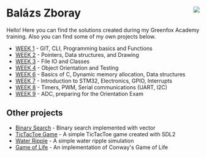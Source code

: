 # Balázs Zboray <img align="right" src="https://projecteuler.net/profile/zbory.png">

Hello! Here you can find the solutions created during my Greenfox Academy training. Also you can find some of my own projects below.



* [WEEK 1](https://github.com/green-fox-academy/zbory/tree/master/week-01) - GIT, CLI, Programming basics and Functions
* [WEEK 2](https://github.com/green-fox-academy/zbory/tree/master/week-02) - Pointers, Data structures, and Drawing
* [WEEK 3](https://github.com/green-fox-academy/zbory/tree/master/week-03) - File IO and Classes
* [WEEK 4](https://github.com/green-fox-academy/zbory/tree/master/week-04) - Object Orientation and Testing
* [WEEK 6](https://github.com/green-fox-academy/zbory/tree/master/week-06) - Basics of C, Dynamic memory allocation, Data structures
* [WEEK 7](https://github.com/green-fox-academy/zbory/tree/master/week-07) - Introduction to STM32, Electronics, GPIO, Interrupts
* [WEEK 8](https://github.com/green-fox-academy/zbory/tree/master/week-08) - Timers, PWM, Serial communications (UART, I2C)
* [WEEK 9](https://github.com/green-fox-academy/zbory/tree/master/week-09) - ADC, preparing for the Orientation Exam


## Other projects

* [Binary Search](https://github.com/zbory/other-projects/tree/master/BinarySearch) - Binary search implemented with vector
* [TicTacToe Game](https://github.com/zbory/other-projects/tree/master/TicTacToe) - A simple TicTacToe game created with SDL2
* [Water Ripple](https://github.com/zbory/other-projects/tree/master/RainbowRipple) - A simple water ripple simulation
* [Game of Life](https://github.com/zbory/other-projects/tree/master/GameOfLife) - An implementation of Conway's Game of Life
